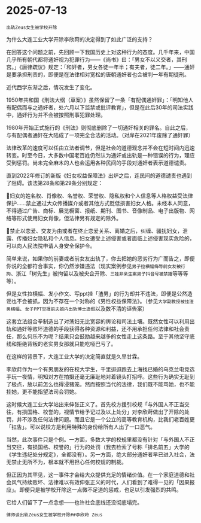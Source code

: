 # 2025-07-13

`出轨Zeus女生被学校开除` 

为什么大连工业大学开除李欣莳的决定得到了如此广泛的支持？

在回答这个问题之前，先回顾一下我国历史上对这种行为的态度。几千年来，中国几乎所有朝代都将通奸视为犯罪行为——《尚书》曰：「男女不以义交者，其刑宫。」《唐律疏议》规定：「和奸者，男女各徒一年半；有夫者，徒二年。」——通奸是要承担刑责的，即便是在法律相对宽松的唐朝通奸者也会被判一年有期徒刑。

近代西学东渐之后，情况发生了变化。

1950年共和国《刑法大纲（草案）》虽然保留了一条「有配偶通奸罪」：「明知他人有配偶而与之通奸者，处六月以下监禁或批评教育」，但是在此后30年的司法实践中，通奸行为并不会被按照刑事犯罪处理。

1980年开始正式施行的《刑法》则彻底删除了一切通奸相关的罪名。自此之后，与有配偶者通奸在大陆成了一项完全合法的活动。（对岸在2021年废除了通奸罪）

法律改革的速度可以任由立法者调节，但是社会的道德观念并不会在短时间内迅速转变。时至今日，大多数中国老百姓仍然认为通奸或出轨是一种错误的行为，理应受到惩罚。尚未完全麻木的人也会运用各种民间的手段对通奸者表示道德谴责。

直到2022年修订的新版《妇女权益保障法》出炉之后，连民间的道德谴责也遇到了阻碍。该法第28条和第29条分别规定：

🔹妇女的姓名权、肖像权、名誉权、荣誉权、隐私权和个人信息等人格权益受法律保护……禁止通过大众传播媒介或者其他方式贬低损害妇女人格。未经本人同意，不得通过广告、商标、展览橱窗、报纸、期刊、图书、音像制品、电子出版物、网络等形式使用妇女肖像，但法律另有规定的除外。

🔹禁止以恋爱、交友为由或者在终止恋爱关系、离婚之后，纠缠、骚扰妇女，泄露、传播妇女隐私和个人信息。妇女遭受上述侵害或者面临上述侵害现实危险的，可以向人民法院申请人身安全保护令。

简单来说，如果你的前妻或者前女友出轨了，你去把她的恶劣行为广而告之，即便你说的全都符合事实，你仍然涉嫌违法（现实案例参见`男子拉横幅侮辱前女友被行拘`、浙江「树先生」被拘留以及被央企开除、`三娃非亲生案男子抖音号被禁播`等等等等）。

但是女性拉横幅、发小作文、写ppt挂「渣男」的行为却并不违法，即便是公然造谣也不会被抓，因为不存在一个对称的《男性权益保障法》。（参见`大学副教授被挂渣男横幅`、`女子PPT举报前夫婚内出轨博士造假`以及数不清的诬告案）

这套立法组合拳制造出了对荡妇无比宽容的舆论和司法土壤。既然女性可以利用出轨和通奸等败坏道德的手段获得各种资源和利益，还不用承担任何法律和社会责任，那么何乐不为呢？结果只会鼓励越来越多的女性走上这条路。至于其他坚守底线和拒绝背叛的老实男女那就只能吃哑巴亏了。

在这样的背景下，大连工业大学的决定简直就是久旱甘霖。

李欣莳作为一个有男朋友的在校大学生，千里迢迢跑去上海找已婚的乌克兰电竞选手玩一夜情，明知对方在拍摄还毫无廉耻地对着镜头打招呼。这些行为确实无耻到了极点，放以前怎么也得浸猪笼。然而按照当代的法律，我们既不能骂她，也不能挂她，更不能指望法司会罚她。

这时候大连工业大学站出来伸张正义了。首先校方援引校规「与外国人不正当交往，有损国格、校誉的，视情节给予记过及以上处分」对李欣莳做出了开除的处罚，并不涉及任何法律问题。而且它是一个公立的高等教育机构，比我们老百姓更「扛告」。可以说校方是利用特殊的身份给所有人出了一口恶气。

当然，此次事件只是个例。一方面，多数大学的校规里都没有针对「与外国人不正当交往，有损国格、校誉的」行为的处罚（我去检索了号称「排名前五」大学的《学生违纪处分规定》，全都没有）。另一方面，绝大部分通奸者早已进入社会，法无禁止无所不为，根本就不用担心任何校规的制裁。

但正因为其罕见，这一事件才会给大众提供充足的情绪价值。在一个家庭道德和社会风气持续败坏、法律难以有效伸张正义的时代，人们看到了难得一见的「因果报应」。即便只是被学校开除这一点微不足道的惩戒，也足以引发强烈的共鸣。

它给人们留下了一点念想——也许社会底线还没彻底塌完。

`律师谈出轨Zeus女生被学校开除##李欣莳 Zeus`

